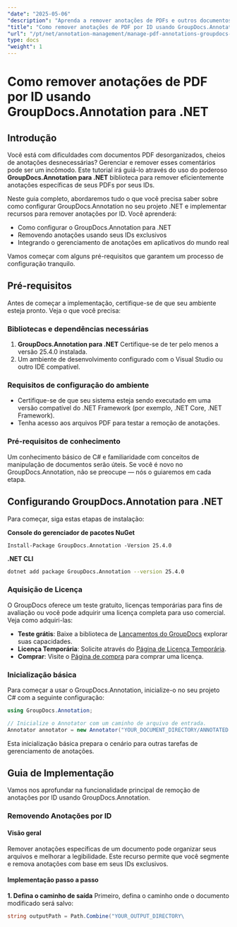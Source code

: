 ```yaml
---
"date": "2025-05-06"
"description": "Aprenda a remover anotações de PDFs e outros documentos com eficiência usando o GroupDocs.Annotation para .NET. Descubra guias passo a passo, práticas recomendadas e aplicações práticas."
"title": "Como remover anotações de PDF por ID usando GroupDocs.Annotation para .NET"
"url": "/pt/net/annotation-management/manage-pdf-annotations-groupdocs-dotnet-remove-id/"
type: docs
"weight": 1
---
```


# Como remover anotações de PDF por ID usando GroupDocs.Annotation para .NET

## Introdução

Você está com dificuldades com documentos PDF desorganizados, cheios de anotações desnecessárias? Gerenciar e remover esses comentários pode ser um incômodo. Este tutorial irá guiá-lo através do uso do poderoso **GroupDocs.Annotation para .NET** biblioteca para remover eficientemente anotações específicas de seus PDFs por seus IDs.

Neste guia completo, abordaremos tudo o que você precisa saber sobre como configurar GroupDocs.Annotation no seu projeto .NET e implementar recursos para remover anotações por ID. Você aprenderá:
- Como configurar o GroupDocs.Annotation para .NET
- Removendo anotações usando seus IDs exclusivos
- Integrando o gerenciamento de anotações em aplicativos do mundo real

Vamos começar com alguns pré-requisitos que garantem um processo de configuração tranquilo.

## Pré-requisitos

Antes de começar a implementação, certifique-se de que seu ambiente esteja pronto. Veja o que você precisa:

### Bibliotecas e dependências necessárias
1. **GroupDocs.Annotation para .NET** Certifique-se de ter pelo menos a versão 25.4.0 instalada.
2. Um ambiente de desenvolvimento configurado com o Visual Studio ou outro IDE compatível.

### Requisitos de configuração do ambiente
- Certifique-se de que seu sistema esteja sendo executado em uma versão compatível do .NET Framework (por exemplo, .NET Core, .NET Framework).
- Tenha acesso aos arquivos PDF para testar a remoção de anotações.

### Pré-requisitos de conhecimento
Um conhecimento básico de C# e familiaridade com conceitos de manipulação de documentos serão úteis. Se você é novo no GroupDocs.Annotation, não se preocupe — nós o guiaremos em cada etapa.

## Configurando GroupDocs.Annotation para .NET

Para começar, siga estas etapas de instalação:

**Console do gerenciador de pacotes NuGet**

```shell
Install-Package GroupDocs.Annotation -Version 25.4.0
```

**\.NET CLI**

```bash
dotnet add package GroupDocs.Annotation --version 25.4.0
```

### Aquisição de Licença
O GroupDocs oferece um teste gratuito, licenças temporárias para fins de avaliação ou você pode adquirir uma licença completa para uso comercial. Veja como adquiri-las:
- **Teste grátis**: Baixe a biblioteca de [Lançamentos do GroupDocs](https://releases.groupdocs.com/annotation/net/) explorar suas capacidades.
- **Licença Temporária**: Solicite através do [Página de Licença Temporária](https://purchase.groupdocs.com/temporary-license/).
- **Comprar**: Visite o [Página de compra](https://purchase.groupdocs.com/buy) para comprar uma licença.

### Inicialização básica
Para começar a usar o GroupDocs.Annotation, inicialize-o no seu projeto C# com a seguinte configuração:

```csharp
using GroupDocs.Annotation;

// Inicialize o Annotator com um caminho de arquivo de entrada.
Annotator annotator = new Annotator("YOUR_DOCUMENT_DIRECTORY/ANNOTATED.pdf");
```

Esta inicialização básica prepara o cenário para outras tarefas de gerenciamento de anotações.

## Guia de Implementação

Vamos nos aprofundar na funcionalidade principal de remoção de anotações por ID usando GroupDocs.Annotation.

### Removendo Anotações por ID
#### Visão geral
Remover anotações específicas de um documento pode organizar seus arquivos e melhorar a legibilidade. Este recurso permite que você segmente e remova anotações com base em seus IDs exclusivos.

#### Implementação passo a passo
**1. Defina o caminho de saída**
Primeiro, defina o caminho onde o documento modificado será salvo:

```csharp
string outputPath = Path.Combine("YOUR_OUTPUT_DIRECTORY\